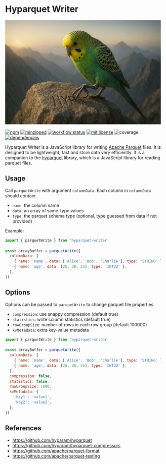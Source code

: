 # Hyparquet Writer

![hyparquet writer parakeet](hyparquet-writer.jpg)

[![npm](https://img.shields.io/npm/v/hyparquet-writer)](https://www.npmjs.com/package/hyparquet-writer)
[![minzipped](https://img.shields.io/bundlephobia/minzip/hyparquet-writer)](https://www.npmjs.com/package/hyparquet-writer)
[![workflow status](https://github.com/hyparam/hyparquet-writer/actions/workflows/ci.yml/badge.svg)](https://github.com/hyparam/hyparquet-writer/actions)
[![mit license](https://img.shields.io/badge/License-MIT-orange.svg)](https://opensource.org/licenses/MIT)
![coverage](https://img.shields.io/badge/Coverage-97-darkred)
[![dependencies](https://img.shields.io/badge/Dependencies-1-blueviolet)](https://www.npmjs.com/package/hyparquet-writer?activeTab=dependencies)

Hyparquet Writer is a JavaScript library for writing [Apache Parquet](https://parquet.apache.org) files. It is designed to be lightweight, fast and store data very efficiently. It is a companion to the [hyparquet](https://github.com/hyparam/hyparquet) library, which is a JavaScript library for reading parquet files.

## Usage

Call `parquetWrite` with argument `columnData`. Each column in `columnData` should contain:

- `name`: the column name
- `data`: an array of same-type values
- `type`: the parquet schema type (optional, type guessed from data if not provided)

Example:

```javascript
import { parquetWrite } from 'hyparquet-writer'

const arrayBuffer = parquetWrite({
  columnData: [
    { name: 'name', data: ['Alice', 'Bob', 'Charlie'], type: 'STRING' },
    { name: 'age', data: [25, 30, 35], type: 'INT32' },
  ],
})
```

## Options

Options can be passed to `parquetWrite` to change parquet file properties:

 - `compression`: use snappy compression (default true)
 - `statistics`: write column statistics (default true)
 - `rowGroupSize`: number of rows in each row group (default 100000)
 - `kvMetadata`: extra key-value metadata

```javascript
import { parquetWrite } from 'hyparquet-writer'

const arrayBuffer = parquetWrite({
  columnData: [
    { name: 'name', data: ['Alice', 'Bob', 'Charlie'], type: 'STRING' },
    { name: 'age', data: [25, 30, 35], type: 'INT32' },
  ],
  compression: false,
  statistics: false,
  rowGroupSize: 1000,
  kvMetadata: {
    'key1': 'value1',
    'key2': 'value2',
  },
})
```

## References

 - https://github.com/hyparam/hyparquet
 - https://github.com/hyparam/hyparquet-compressors
 - https://github.com/apache/parquet-format
 - https://github.com/apache/parquet-testing
